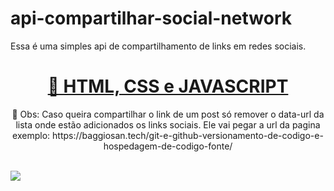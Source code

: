 # api-compartilhar-social-network
Essa é uma simples api de compartilhamento de links em redes sociais.

<h1 align="center">
    <a href="https://baggiosan.tech">🚀 HTML, CSS e JAVASCRIPT</a>
</h1>
<p align="center">🚀 Obs: Caso queira compartilhar o link de um post só remover o data-url da lista onde estão adicionados os links sociais. Ele vai pegar a url da pagina exemplo: https://baggiosan.tech/git-e-github-versionamento-de-codigo-e-hospedagem-de-codigo-fonte/</p>
<br/>
<img src="https://github.com/github/{api-compartilhar-social-network}/main/exemplo.png ">
